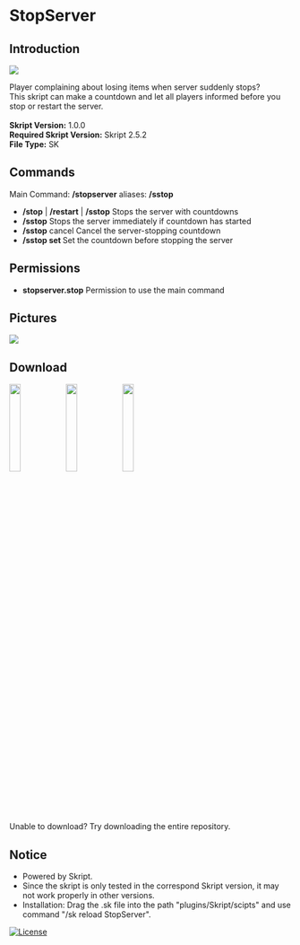 # StopServer
## Introduction

<img align="center" src="https://cdn.jsdelivr.net/gh/katorly/StopServer-skript/screenshots/pic1.PNG">

Player complaining about losing items when server suddenly stops?<br>
This skript can make a countdown and let all players informed before you stop or restart the server.<br>
<br>
<b>Skript Version:</b> 1.0.0<br>
<b>Required Skript Version:</b> Skript 2.5.2<br>
<b>File Type:</b> SK<br>

## Commands

Main Command: <b>/stopserver</b> aliases: <b>/sstop</b><br>
- <b>/stop</b> | <b>/restart</b> | <b>/sstop</b> Stops the server with countdowns<br>
- <b>/sstop</b> Stops the server immediately if countdown has started<br>
- <b>/sstop</b> cancel Cancel the server-stopping countdown<br>
- <b>/sstop set <seconds></b> Set the countdown before stopping the server<br>

## Permissions

- <b>stopserver.stop</b> Permission to use the main command<br>

## Pictures

<img align="center" src="https://cdn.jsdelivr.net/gh/katorly/StopServer-skript/screenshots/pic2.PNG"><br>

## Download

<a href="https://github.com/katorly/StopServer-skript/raw/master/StopServer.sk" target="_blank"><img align="center" width="20%" src="https://cdn.jsdelivr.net/gh/katorly/katorly/buttons/github-download.png"></a><a href="https://cdn.jsdelivr.net/gh/katorly/StopServer-skript/StopServer.sk" target="_blank"><img align="center" width="20%" src="https://cdn.jsdelivr.net/gh/katorly/katorly/buttons/jsdelivr-download.png"></a><a href="https://github.katorly.workers.dev/katorly/StopServer-skript/raw/master/StopServer.sk" target="_blank"><img align="center" width="20%" src="https://cdn.jsdelivr.net/gh/katorly/katorly/buttons/cloudflare-download.png"></a><br>
Unable to download? Try downloading the entire repository.  

## Notice

- Powered by Skript.
- Since the skript is only tested in the correspond Skript version, it may not work properly in other versions.
- Installation: Drag the .sk file into the path "plugins/Skript/scipts" and use command "/sk reload StopServer".

[![License](https://img.shields.io/badge/license-CC--BY--NC--ND--4.0-green?style=for-the-badge)](http://creativecommons.org/licenses/by-nc-nd/4.0)
